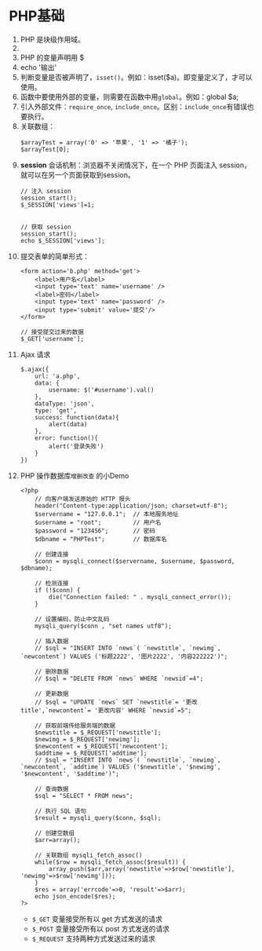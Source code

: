# PHP基础

1. PHP 是块级作用域。
2. <?php 这里写 PHP 代码哦 ?>
3. PHP 的变量声明用 $
4. echo '输出'
5. 判断变量是否被声明了，`isset()`。例如：isset($a)。即变量定义了，才可以使用。
6. 函数中要使用外部的变量，则需要在函数中用`global`。例如：global $a;
7. 引入外部文件：`require_once`, `include_once`。区别：`include_once`有错误也要执行。
8. 关联数组：
    ```
    $arrayTest = array('0' => '苹果', '1' => '橘子');
    $arrayTest[0];
    ```
9. **session** 会话机制：浏览器不关闭情况下，在一个 PHP 页面注入 session，就可以在另一个页面获取到session。
    ```
    // 注入 session
    session_start();
    $_SESSION['views']=1;


    // 获取 session
    session_start();
    echo $_SESSION['views'];
    ```
10. 提交表单的简单形式：
    ```
    <form action='b.php' method='get'>
        <label>用户名</label>
        <input type='text' name='username' />
        <label>密码</label>
        <input type='text' name='password' />
        <input type='submit' value='提交'/>
    </form>

    // 接受提交过来的数据
    $_GET['username'];
    ```
11. Ajax 请求
    ```
    $.ajax({
        url: 'a.php',
        data: {
            username: $('#username').val()
        },
        dataType: 'json',
        type: 'get',
        success: function(data){
            alert(data)
        },
        error: function(){
            alert('登录失败')
        }
    })
    ```
12. PHP 操作数据库`增删改查` 的小Demo
    ```
    <?php
        // 向客户端发送原始的 HTTP 报头
        header("Content-type:application/json; charset=utf-8"); 
        $servername = "127.0.0.1";  // 本地服务地址
        $username = "root";         // 用户名
        $password = "123456";       // 密码
        $dbname = "PHPTest";        // 数据库名
        
        // 创建连接
        $conn = mysqli_connect($servername, $username, $password, $dbname);

        // 检测连接
        if (!$conn) {
            die("Connection failed: " . mysqli_connect_error());
        }

        // 设置编码，防止中文乱码
        mysqli_query($conn , "set names utf8"); 

        // 插入数据
        // $sql = "INSERT INTO `news`( `newstitle`, `newimg`, `newcontent`) VALUES ('标题2222', '图片2222', '内容222222')";
       
        // 删除数据
        // $sql = "DELETE FROM `news` WHERE `newsid`=4";

        // 更新数据
        // $sql = "UPDATE `news` SET `newstitle`= '更改 title',`newcontent`= '更改内容' WHERE `newsid`=5";

        // 获取前端传给服务端的数据
        $newstitle = $_REQUEST['newstitle'];
        $newimg = $_REQUEST['newimg'];
        $newcontent = $_REQUEST['newcontent'];
        $addtime = $_REQUEST['addtime'];
        // $sql = "INSERT INTO `news`( `newstitle`, `newimg`, `newcontent`, `addtime`) VALUES ('$newstitle', '$newimg', '$newcontent', '$addtime')";
        
        // 查询数据
        $sql = "SELECT * FROM news";

        // 执行 SQL 语句
        $result = mysqli_query($conn, $sql);

        // 创建空数组
        $arr=array();
        
        // 关联数组 mysqli_fetch_assoc()
        while($row = mysqli_fetch_assoc($result)) {
            array_push($arr,array('newstitle'=>$row['newstitle'], 'newimg'=>$row['newimg']));
        }
        $res = array('errcode'=>0, 'result'=>$arr);
        echo json_encode($res);
    ?>
    ```
    * `$_GET` 变量接受所有以 get 方式发送的请求
    * `$_POST` 变量接受所有以 post 方式发送的请求
    * `$_REQUEST` 支持两种方式发送过来的请求
